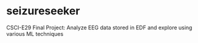 # seizureseeker
CSCI-E29 Final Project: Analyze EEG data stored in EDF and explore using various ML techniques
